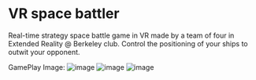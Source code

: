 # VR space battler
Real-time strategy space battle game in VR made by a team of four in Extended Reality @ Berkeley club. Control the positioning of your ships to outwit your opponent. 

GamePlay Image:
![image](https://github.com/yoon-john/vr-battle-ship/assets/124088110/cdedab41-a31c-4948-8426-02acd474b001)
![image](https://github.com/yoon-john/vr-battle-ship/assets/124088110/6fe6cb2a-ece5-4e9d-9a31-5175c242b090)
![image](https://github.com/yoon-john/vr-battle-ship/assets/124088110/7ee454dd-5c57-49c8-bb53-e665153a8f5c)
